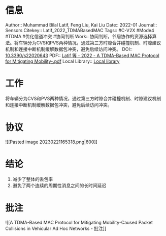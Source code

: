 # 信息
Author:: Muhammad Bilal Latif, Feng Liu, Kai Liu
Date:: 2022-01
Journal:: Sensors
Citekey:: Latif_2022_TDMABasedMAC
Tags:: #C-V2X #Mode4 #TDMA  #优化信道冲突 #协同判断 
Work:: 协同判断，邻居协作的资源选择算法。将车辆分为CVS和PVS两种情况，通过第三方时隙合并碰撞机制、时隙建议机制和连接中断机制缓解数据包冲突，避免后续访问冲突。
DOI:: [10.3390/s22020643](https://doi.org/10.3390/s22020643)
PDF:: [Latif 等 - 2022 - A TDMA-Based MAC Protocol for Mitigating Mobility-.pdf](zotero://open-pdf/library/items/7WU83ALM)
Local Library:: [Local library](zotero://select/items/1_UJ4WFTMK)

# 工作
将车辆分为CVS和PVS两种情况，通过第三方时隙合并碰撞机制、时隙建议机制和连接中断机制缓解数据包冲突，避免后续访问冲突。
# 协议
![[Pasted image 20230221165318.png|600]]
# 结论
1. 减少了整体的丢包率
2. 避免了两个连续的周期性消息之间的长时间延迟

# 批注
![[A TDMA-Based MAC Protocol for Mitigating Mobility-Caused Packet Collisions in Vehicular Ad Hoc Networks - 批注]]
